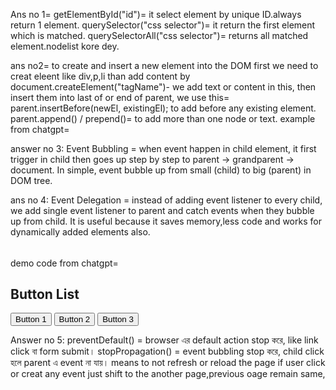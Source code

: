 Ans no 1=
getElementById("id")= it select element by unique ID.always return 1 element.
querySelector("css selector")= it return the first element which is matched.
querySelectorAll("css selector")= returns all matched element.nodelist kore dey.

ans no2=
 to create and insert a new element into the DOM first we need to creat eleent like div,p,li than add content by document.createElement("tagName")- we add text or content in this, then insert them into last of or end of parent, we use this= parent.insertBefore(newEl, existingEl); to add before any existing element. parent.append() / prepend()= to add more than one node or text.
example from chatgpt= <div id="container"></div>

<script>
  // Step 1: Create element
  let newEl = document.createElement("p");

  // Step 2: Add text
  newEl.textContent = "Hello, I am new!";

  // Step 3: Insert into DOM
  let parent = document.getElementById("container");
  parent.appendChild(newEl);  // container div এর ভিতরে ঢুকে যাবে
</script>

answer no 3:
Event Bubbling = when event happen in child element, it first trigger in child then goes up step by step to parent -> grandparent -> document.
In simple, event bubble up from small (child) to big (parent) in DOM tree.

ans no 4:
Event Delegation = instead of adding event listener to every child, we add single event listener to parent and catch events when they bubble up from child.
It is useful because it saves memory,less code and works for dynamically added elements also.
######
demo code from chatgpt= <!DOCTYPE html>
<html>
<head>
  <title>Event Delegation Demo</title>
</head>
<body>

<h2>Button List</h2>
<div id="button-container">
  <button>Button 1</button>
  <button>Button 2</button>
  <button>Button 3</button>
</div>

<script>
  // Parent এ click listener add করা হল
  const container = document.getElementById("button-container");

  container.addEventListener("click", function(event) {
    // Check করা হচ্ছে clicked element কি button
    if(event.target.tagName === "BUTTON") {
      alert("আপনি click করেছেন: " + event.target.innerText);
    }
  });

  // নতুন button dynamically add করা
  const newBtn = document.createElement("button");
  newBtn.textContent = "Button 4";
  container.appendChild(newBtn); // Event listener automatically কাজ করবে
</script>

</body>
</html>


Answer no 5:
preventDefault() = browser এর default action stop করে, like link click বা form submit।
stopPropagation() = event bubbling stop করে, child click হলে parent এ event না যায়। means to not refresh or reload the page if user click or creat any event just shift to the another page,previous oage remain same,